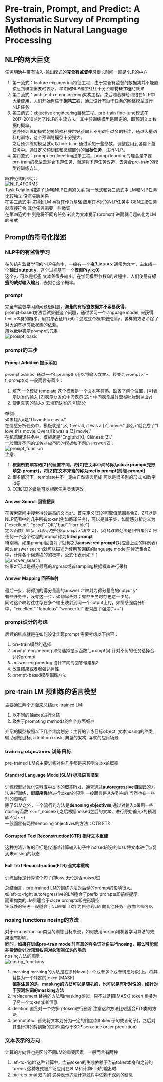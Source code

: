 # Pre-train, Prompt, and Predict: A Systematic Survey of Prompting Methods in Natural Language Processing

## NLP的两大巨变
任务明确并带有输入-输出模式的**完全有监督学习**很长时间一直是NLP的中心  
1. 第一范式：feature engineering特征工程。由于完全有监督的数据集并不能直接达到模型需要的要求，早期的NLP模型往往十分依赖**特征工程**的效果  
2. 第二范式：architecture engineering架构工程。之后随着神经网络在NLP中大量使用，人们开始聚焦于**架构工程**，通过设计有助于任务的网络模型进行NLP任务  
3. 第三范式：objective engineering目标工程。pre-train fine-tune模式在2017-2019成为了NLP的主流方法。其中预训练模型是固定的，即预测文本数据的概率。  
   这种预训练的模式的原始预料非常好获取且不用进行过多的标注，通过大量语料的训练，这个预训练模型十分强大。  
   之后预训练的模型就可以fine-tune 通过添加一些参数，调整应用到各类下游任务中。通过定义预训练和微调部分的**目标任务**，进行NLP。
4. 第四范式：prompt engineering提示工程。prompt learning的理念是不要pre-train的模型去迎合下游任务，而是将下游任务改造，去迎合pre-train的模型的训练方法。

四种范式的图示：  
![NLP_4FORMS](img/NLP_4_FORM.png)  
Task Relation描述了LM和NLP任务的关系 第一范式和第二范式中 LM和NLP任务比较独立 没有先后关系  
在第三范式中 先得到LM 再将其作为基础 应用在不同的NLP任务中 GEN生成任务就直接符合 其他任务需要一些微调  
在第四范式中 则是将不同的任务 转变为文本提示(prompt) 进而将问题转化为LM的形式  

## Prompt的符号化描述
### NLP中的有监督学习
在传统有监督学习的NLP任务中，一般有一个**输入input x** 通常为文本，去生成一个**输出 output y**，这个过程基于一个**模型P(y|x;θ)**  
这个y，可以是标签 文本等很多输出。在学习模型参数θ的过程中，人们使用有**标签的成对输入输出**，去拟合这个概率。  
### prompt
完全有监督学习的问题很明显，**海量的有标签数据并不容易获得**。  
prompt-based方法尝试规避这个问题，通过学习一个language model, 来获得text x本身的概率，用其来表征P(x;θ)；通过这个概率去预测y，这样的方法消除了对大的有标签数据集的依赖。  
用以数学表示prompt的元素：  
![prompt_basic](img/pormpt_basics.png)  
### prompt的三步
#### Prompt Addition 提示添加
prompt addition通过一个f_prompt(·)用以将输入文本x，转变为prompt x' = f_prompt(x) 一般而言有两步：
1. 填充一个模板 template 这个模板是一个文本字符串，缺省了两个位置，[X]表示缺省的输入 [Z]表示缺省的中间表示(这个中间表示最终要被映射到输出y)  
2. 使用真实的输入x 去填充缺省的[X]部分

举例:  
如果输入x是"I love this movie."  
在情感分析任务中，模板就是"[X] Overall, it was a [Z] movie." 那么x'就变成了"I love this movie. Overall it was a [Z] movie."  
在机器翻译任务中，模板就是"English:[X], Chinese:[Z]."  
一般而言不同的任务对应不同的模板和不同的answer[Z]：  
![prompt_function](img/prompt_function.png)  
注意:  
1. **根据所要填写的[Z]的位置不同，将[Z]在文本中间的称为cloze prompt(完形填空-prompt)，将[Z]在文本末端的称为prefix prompt(前缀-prompt)**  
2. 很多情况下，template并不一定由自然语言组成 可以是很多别的形式 如数字id等  
3. [X]和[Z]的数量可以根据任务灵活更改

#### Answer Search 回答搜索
在搜索空间中搜索得分最高的文本z^。首先定义[Z]的可取值范围集合Z，Z可以是NLP范围中的几乎所有token(例如翻译任务)，可以是其子集，如情感分析定义为["excellent", "good","OK","bad","horrible"]  
定义函数f_fill(x', z)表示在根据prompt x'填空[Z]，[Z]的取值范围是回答集合Z  将任何一个这个过程的prompt称为**filled prompt**  
特别地，如果prompt回答对了就称之为**answered prompt**(对应最上面的样例表)  
那么answer search就可以描述为使用预训练的language model在候选集合Z中，计算各个候选项的的概率，公式化表示如下：  
![answer_search](img/answer_search.png)  
结果z^可以是得分最高的argmax或者sampling根据概率进行采样  

#### Answer Mapping 回答映射
最后一步，将得到的得分最高的answer z^映射为得分最高的output y^  
有些任务中，没有这一步，如翻译任务；有些任务时存在这一步的。  
同时这个映射往往存在多个输出映射到同一个output上的，如情感强度分析中，"excellent" "fabulous" "wonderful" 都对应了强度("++")  

### prompt设计的考虑
后续的焦点就是在如何设计实现prompt 需要考虑以下内容：
1. pre-train模型的选择
2. prompt engineering 如何选择提示函数f_prompt(x) 针对不同的任务选择合适的prompt
3. answer engineering 设计不同的回答候选集Z
4. 改进结果或者增强适用性
5. prompt-based模型训练方法

## pre-train LM 预训练的语言模型
主要通过两个方面来总结pre-trained LM:
1. 以不同的轴axes进行总结
2. 聚焦于prompting methods的各个方面细讲

介绍的模型按照以下几个维度划分：主要的训练目标object, 文本nosing的种类, 辅助训练目标, attention mask, 典型的架构, 喜欢的应用场景  
### training objectives 训练目标
pre-trained LM的主要训练对象几乎都是来预测文本x的概率  
#### Standard Language Model(SLM) 标准语言模型
训练模型以优化语料库中文本的概率P(x)，通常通过**autoregressive自回归**的方法进行训练，即**顺序性**地进行token的预测 一般而言是从左到右的 当然也有一些别的顺序的  
除了SLM之外，一个流行的方法是**denosing objectives**,通过对输入x采用一些noising函数 x~= f_noise(x),之后根据noised之后的文本，进行原始输入x的预测
即P(x|x ~)  
一般而言有两种denosing objectives的方法：CTR FTR
#### Corrupted Text Reconstruction(CTR) 损坏文本重建
这种方法训练的目标是仅通过计算输入句子中 noised部分的loss 将文本进行恢复到未nosing的状态  
#### Full Text Reconstruction(FTR) 全文本重构
训练目标是计算整个句子的loss 无论是否noised过  

总结而言，pre-trained LM的训练方法对后续的prompt的影响很大。  
如left-to-right autoregressive的LM适合于prefix prompts即前缀提示  
而重构类的LM则适合于cloze prompts即完形填空  
生成性的任务一般适合于SLM和FTR作为目标的LM 而其他任务一般而言都可以  

### nosing functions nosing的方法
对于reconstruction类型的训练目标来说，如何使用nosing堆机器学习算法的效果很有影响。  
**同时，如果在训练pre-train model时有意的将名词对象进行nosing，那么可能就非常适合针对预测名词对象预测任务的场景**  
nosing方法的图示：  
![nosing_functions](img/nosing_functions.png)  
1. masking masking的方法是在多种level(一个或者多个或者特定对象)上，将其替换为一个特定的token [MASK]  
   **值得注意的是，masking的方法可以是随机的，也可以是有针对性的，如针对于预测名词的masking方法**  
2. replacement 替换的方法和masking类似，只不过是把[MASK] token 替换为了另一个token或者信息
3. deletion 直接对一个或多个token进行删除 注意这种方法比较适合FTR类的方法
4. permutation 首先将文本划分为一定的维度(如token 子句或者句子)，之后对其进行排列得到新的文本(类似于SOP sentence order prediction)

### 文本表示的方向
计算的方向性也是区分不同LM的重要因素。一般而言有两种
1. left-to-right 这种计算中，当前token的生成依赖于当前token本身和之前的tokens 这种方式被广泛应用在SLM和计算FTR的输出时
2. bidirectional 双向的 这种表示方法计算过程中依赖于双向的信息


